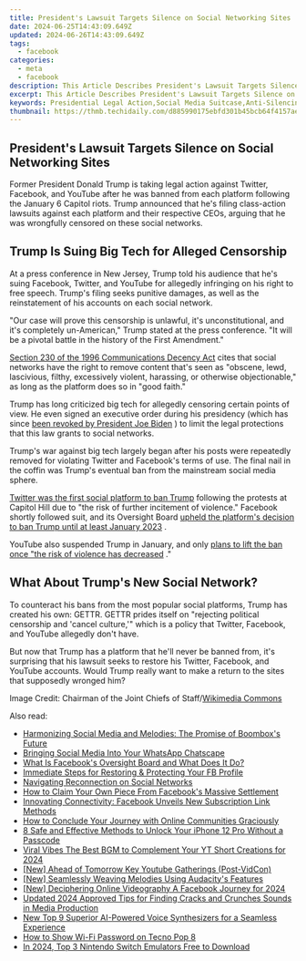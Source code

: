 ```yaml
---
title: President's Lawsuit Targets Silence on Social Networking Sites
date: 2024-06-25T14:43:09.649Z
updated: 2024-06-26T14:43:09.649Z
tags:
  - facebook
categories:
  - meta
  - facebook
description: This Article Describes President's Lawsuit Targets Silence on Social Networking Sites
excerpt: This Article Describes President's Lawsuit Targets Silence on Social Networking Sites
keywords: Presidential Legal Action,Social Media Suitcase,Anti-Silencing Law,SocialNet Litigation,Leadership Network Case,Governance Social Silence,Executive Online Court
thumbnail: https://thmb.techidaily.com/d885990175ebfd301b45bcb64f4157ae788a5f9cafe52f432572d6e312400466.jpg
---
```


## President's Lawsuit Targets Silence on Social Networking Sites

 Former President Donald Trump is taking legal action against Twitter, Facebook, and YouTube after he was banned from each platform following the January 6 Capitol riots. Trump announced that he's filing class-action lawsuits against each platform and their respective CEOs, arguing that he was wrongfully censored on these social networks.

## Trump Is Suing Big Tech for Alleged Censorship

 At a press conference in New Jersey, Trump told his audience that he's suing Facebook, Twitter, and YouTube for allegedly infringing on his right to free speech. Trump's filing seeks punitive damages, as well as the reinstatement of his accounts on each social network.

 "Our case will prove this censorship is unlawful, it's unconstitutional, and it's completely un-American," Trump stated at the press conference. "It will be a pivotal battle in the history of the First Amendment."

[Section 230 of the 1996 Communications Decency Act](https://www.law.cornell.edu/uscode/text/47/230) cites that social networks have the right to remove content that's seen as "obscene, lewd, lascivious, filthy, excessively violent, harassing, or otherwise objectionable," as long as the platform does so in "good faith."

 Trump has long criticized big tech for allegedly censoring certain points of view. He even signed an executive order during his presidency (which has since [been revoked by President Joe Biden](https://www.whitehouse.gov/briefing-room/presidential-actions/2021/05/14/executive-order-on-the-revocation-of-certain-presidential-actions-and-technical-amendment/) ) to limit the legal protections that this law grants to social networks.

 Trump's war against big tech largely began after his posts were repeatedly removed for violating Twitter and Facebook's terms of use. The final nail in the coffin was Trump's eventual ban from the mainstream social media sphere.

[Twitter was the first social platform to ban Trump](https://www.makeuseof.com/twitter-bans-trump-for-good/) following the protests at Capitol Hill due to "the risk of further incitement of violence." Facebook shortly followed suit, and its Oversight Board [upheld the platform's decision to ban Trump until at least January 2023](https://www.makeuseof.com/facebook-reevaluate-trump-suspension/) .

 YouTube also suspended Trump in January, and only [plans to lift the ban once "the risk of violence has decreased](https://www.makeuseof.com/youtube-on-trump-suspension/) ."

## What About Trump's New Social Network?

 To counteract his bans from the most popular social platforms, Trump has created his own: GETTR. GETTR prides itself on "rejecting political censorship and 'cancel culture,'" which is a policy that Twitter, Facebook, and YouTube allegedly don't have.

 But now that Trump has a platform that he'll never be banned from, it's surprising that his lawsuit seeks to restore his Twitter, Facebook, and YouTube accounts. Would Trump really want to make a return to the sites that supposedly wronged him?

 Image Credit: Chairman of the Joint Chiefs of Staff/[Wikimedia Commons](https://commons.wikimedia.org/wiki/File:Trump,%5FPentagon%5Fleaders%5Fhonor%5F9-11%5Fvictims%5F%2836979645216%29.jpg)


<ins class="adsbygoogle"
     style="display:block"
     data-ad-format="autorelaxed"
     data-ad-client="ca-pub-7571918770474297"
     data-ad-slot="1223367746"></ins>



<ins class="adsbygoogle"
     style="display:block"
     data-ad-client="ca-pub-7571918770474297"
     data-ad-slot="8358498916"
     data-ad-format="auto"
     data-full-width-responsive="true"></ins>

<span class="atpl-alsoreadstyle">Also read:</span>
<div><ul>
<li><a href="https://facebook.techidaily.com/harmonizing-social-media-and-melodies-the-promise-of-boomboxs-future/"><u>Harmonizing Social Media and Melodies: The Promise of Boombox's Future</u></a></li>
<li><a href="https://facebook.techidaily.com/bringing-social-media-into-your-whatsapp-chatscape/"><u>Bringing Social Media Into Your WhatsApp Chatscape</u></a></li>
<li><a href="https://facebook.techidaily.com/what-is-facebooks-oversight-board-and-what-does-it-do/"><u>What Is Facebook's Oversight Board and What Does It Do?</u></a></li>
<li><a href="https://facebook.techidaily.com/immediate-steps-for-restoring-and-protecting-your-fb-profile/"><u>Immediate Steps for Restoring & Protecting Your FB Profile</u></a></li>
<li><a href="https://facebook.techidaily.com/navigating-reconnection-on-social-networks/"><u>Navigating Reconnection on Social Networks</u></a></li>
<li><a href="https://facebook.techidaily.com/how-to-claim-your-own-piece-from-facebooks-massive-settlement/"><u>How to Claim Your Own Piece From Facebook's Massive Settlement</u></a></li>
<li><a href="https://facebook.techidaily.com/innovating-connectivity-facebook-unveils-new-subscription-link-methods/"><u>Innovating Connectivity: Facebook Unveils New Subscription Link Methods</u></a></li>
<li><a href="https://facebook.techidaily.com/how-to-conclude-your-journey-with-online-communities-graciously/"><u>How to Conclude Your Journey with Online Communities Graciously</u></a></li>
<li><a href="https://ios-unlock.techidaily.com/8-safe-and-effective-methods-to-unlock-your-iphone-12-pro-without-a-passcode-by-drfone-ios/"><u>8 Safe and Effective Methods to Unlock Your iPhone 12 Pro Without a Passcode</u></a></li>
<li><a href="https://facebook-video-share.techidaily.com/viral-vibes-the-best-bgm-to-complement-your-yt-short-creations-for-2024/"><u>Viral Vibes  The Best BGM to Complement Your YT Short Creations for 2024</u></a></li>
<li><a href="https://youtube-clips.techidaily.com/new-ahead-of-tomorrow-key-youtube-gatherings-post-vidcon/"><u>[New] Ahead of Tomorrow  Key Youtube Gatherings (Post-VidCon)</u></a></li>
<li><a href="https://extra-guidance.techidaily.com/new-seamlessly-weaving-melodies-using-audacitys-features/"><u>[New] Seamlessly Weaving Melodies Using Audacity's Features</u></a></li>
<li><a href="https://facebook-video-files.techidaily.com/new-deciphering-online-videography-a-facebook-journey-for-2024/"><u>[New] Deciphering Online Videography  A Facebook Journey for 2024</u></a></li>
<li><a href="https://audio-shaping.techidaily.com/updated-2024-approved-tips-for-finding-cracks-and-crunches-sounds-in-media-production/"><u>Updated 2024 Approved Tips for Finding Cracks and Crunches Sounds in Media Production</u></a></li>
<li><a href="https://sound-tweaking.techidaily.com/new-top-9-superior-ai-powered-voice-synthesizers-for-a-seamless-experience/"><u>New Top 9 Superior AI-Powered Voice Synthesizers for a Seamless Experience</u></a></li>
<li><a href="https://unlock-android.techidaily.com/how-to-show-wi-fi-password-on-tecno-pop-8-by-drfone-android/"><u>How to Show Wi-Fi Password on Tecno Pop 8</u></a></li>
<li><a href="https://remote-screen-capture.techidaily.com/in-2024-top-3-nintendo-switch-emulators-free-to-download/"><u>In 2024, Top 3 Nintendo Switch Emulators Free to Download</u></a></li>
</ul></div>
